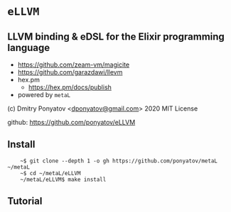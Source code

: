 #  `eLLVM`
## LLVM binding & eDSL for the Elixir programming language

* https://github.com/zeam-vm/magicite
* https://github.com/garazdawi/llevm
* hex.pm
  * https://hex.pm/docs/publish
* powered by `metaL`

(c) Dmitry Ponyatov <<dponyatov@gmail.com>> 2020 MIT License

github: https://github.com/ponyatov/eLLVM

## Install

```
	~$ git clone --depth 1 -o gh https://github.com/ponyatov/metaL ~/metaL
	~$ cd ~/metaL/eLLVM
	~/metaL/eLLVM$ make install
```

## Tutorial

